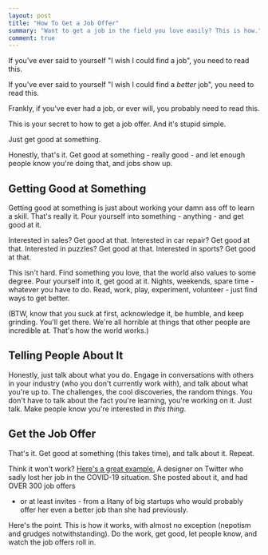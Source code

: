 ```yaml
---
layout: post
title: "How To Get a Job Offer"
summary: "Want to get a job in the field you love easily? This is how."
comment: true
---
```


If you've ever said to yourself "I wish I could find a job", you need to read
this. 

If you've ever said to yourself "I wish I could find a *better* job", you need
to read this.

Frankly, if you've ever had a job, or ever will, you probably need to read
this.

This is your secret to how to get a job offer. And it's stupid simple.

Just get good at something. 

Honestly, that's it. Get good at something - really good - and let enough people
know you're doing that, and jobs show up.

## Getting Good at Something

Getting good at something is just about working your damn ass off to learn a
skill. That's really it. Pour yourself into something - anything - and get good
at it. 

Interested in sales? Get good at that.
Interested in car repair? Get good at that. 
Interested in puzzles? Get good at that.
Interested in sports? Get good at that.

This isn't hard. Find something you love, that the world also values to some
degree. Pour yourself into it, get good at it. Nights, weekends, spare time -
whatever you have to do. Read, work, play, experiment, volunteer - just find
ways to get better. 

(BTW, know that you suck at first, acknowledge it, be humble, and keep grinding.
You'll get there. We're all horrible at things that other people are incredible
at. That's how the world works.)

## Telling People About It

Honestly, just talk about what you do. Engage in conversations with others in
your industry (who you don't currently work with), and talk about what you're up
to. The challenges, the cool discoveries, the random things. You don't have to
talk about the fact you're learning, you're working on it. Just talk. Make
people know you're interested in _this thing_.

## Get the Job Offer

That's it. Get good at something (this takes time), and talk about it. Repeat.

Think it won't work? [Here's a great example.][twitter] A designer on Twitter who sadly
lost her job in the COVID-19 situation. She posted about it, and had OVER 300 job offers
- or at least invites - from a litany of big startups who would probably offer 
her even a better job than she had previously.

Here's the point. This is how it works, with almost no exception (nepotism and
grudges notwithstanding). Do the work, get good, let people know, and watch the 
job offers roll in.

[twitter]: https://twitter.com/Soengle/status/1258076880256679938

